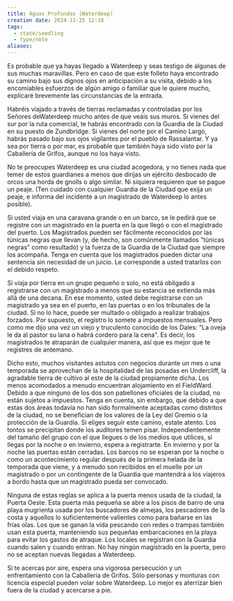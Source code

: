 ```yaml
---
title: Aguas Profundas (Waterdeep)
creation date: 2024-11-25 12:18
tags:
  - state/seedling
  - type/note
aliases:
---
```


Es probable que ya hayas llegado a Waterdeep y seas testigo de algunas de sus muchas maravillas. Pero en caso de que este folleto haya encontrado su camino bajo sus dignos ojos en anticipación a su visita, debido a los encomiables esfuerzos de algún amigo o familiar que le quiere mucho, explicaré brevemente las circunstancias de la entrada.

Habréis viajado a través de tierras reclamadas y controladas por los Señores deWaterdeep mucho antes de que veáis sus muros. Si vienes del sur por la ruta comercial, te habrás encontrado con la Guardia de la Ciudad en su puesto de Zundbridge. Si vienes del norte por el Camino Largo, habrás pasado bajo sus ojos vigilantes por el pueblo de Rassalantar. Y ya sea por tierra o por mar, es probable que también haya sido visto por la Caballería de Grifos,
aunque no los haya visto.

No te preocupes Waterdeep es una ciudad acogedora, y no tienes nada que temer de estos guardianes a menos que dirijas un ejército desbocado de orcos una horda de gnolls o algo similar. Ni siquiera requieren que se pague un peaje. (Ten cuidado con cualquier Guardia de la Ciudad que exija un peaje, e informa del incidente a un magistrado de Waterdeep lo antes posible).

Si usted viaja en una caravana grande o en un barco, se le pedirá que se registre con un magistrado en la puerta en la que llegó o con el magistrado del puerto. Los Magistrados pueden ser fácilmente reconocidos por las túnicas negras que llevan (y, de hecho, son comúnmente llamados "túnicas negras" como resultado) y la fuerza de la Guardia de la Ciudad que siempre los acompaña. Tenga en cuenta que los magistrados pueden dictar una sentencia sin necesidad de un juicio. Le corresponde a usted tratarlos con el debido respeto.

Si viaja por tierra en un grupo pequeño o solo, no está obligado a registrarse con un magistrado a menos que su estancia se extienda más allá de una decana. En ese momento, usted debe registrarse con un magistrado ya sea en el puerto, en las puertas o en los tribunales de la ciudad. Si no lo hace, puede ser multado o obligado a realizar trabajos forzados. Por supuesto, el registro lo somete a impuestos mensuales. Pero como me dijo una vez un viejo y truculento conocido de los Dales: "La oveja le da al pastor su lana o habrá cordero para la cena". Es decir, los magistrados te atraparán de cualquier manera, así que es mejor que te registres de antemano.

Dicho esto, muchos visitantes astutos con negocios durante un mes o una temporada se aprovechan de la hospitalidad de las posadas en Undercliff, la agradable tierra de cultivo al este de la ciudad propiamente dicha. Los menos acomodados a menudo encuentran alojamiento en el FieldWard. Debido a que ninguno de los dos son pabellones oficiales de la ciudad, no están sujetos a impuestos. Tenga en cuenta, sin embargo, que debido a que estas dos áreas todavía no han sido formalmente aceptadas como distritos de la ciudad, no se benefician de los valores de la Ley del Gremio o la protección de la Guardia. Si eliges seguir este camino, estate atento. Los tontos se precipitan donde los auditores temen pisar. Independientemente del tamaño del grupo con el que llegues o de los medios que utilices, si llegas por la noche o en invierno, espera a registrarte. En invierno y por la noche las puertas están cerradas. Los barcos no se esperan por la noche o como un acontecimiento regular después de la primera helada de la temporada que viene, y a menudo son recibidos en el muelle por un magistrado o por un contingente de la Guardia que mantendrá a los viajeros a bordo hasta que un magistrado pueda ser convocado.

Ninguna de estas reglas se aplica a la puerta menos usada de la ciudad, la Puerta Oeste. Esta puerta más pequeña se abre a los pisos de barro de una playa mugrienta usada por los buscadores de almejas, los pescadores de la costa y aquellos lo suficientemente valientes como para bañarse en las frías olas. Los que se ganan la vida pescando con redes o trampas también usan esta puerta, manteniendo sus pequeñas embarcaciones en la playa para evitar los gastos de atraque. Los locales se registran con la Guardia cuando salen y cuando entran. No hay ningún magistrado en la puerta, pero no se aceptan nuevas llegadas a Waterdeep.

Si te acercas por aire, espera una vigorosa persecución y un enfrentamiento con la Caballería de Grifos. Sólo personas y monturas con licencia especial pueden volar sobre Waterdeep. Lo mejor es aterrizar bien fuera de la ciudad y acercarse a pie.